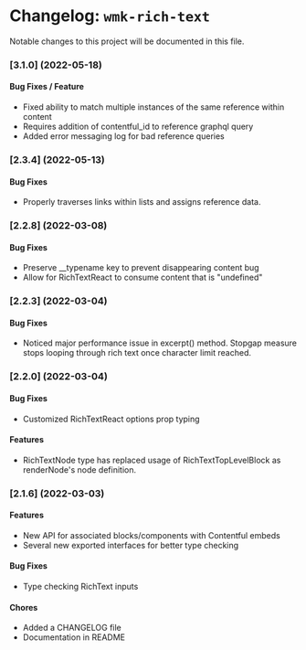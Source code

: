 # Changelog: `wmk-rich-text`

Notable changes to this project will be documented in this file.

### [3.1.0] (2022-05-18)

#### Bug Fixes / Feature 

- Fixed ability to match multiple instances of the same reference within content
- Requires addition of contentful_id to reference graphql query
- Added error messaging log for bad reference queries

### [2.3.4] (2022-05-13)

#### Bug Fixes

- Properly traverses links within lists and assigns reference data.

### [2.2.8] (2022-03-08)

#### Bug Fixes

- Preserve \_\_typename key to prevent disappearing content bug
- Allow for RichTextReact to consume content that is "undefined"

### [2.2.3] (2022-03-04)

#### Bug Fixes

- Noticed major performance issue in excerpt() method. Stopgap measure stops looping through rich text once character limit reached.

### [2.2.0] (2022-03-04)

#### Bug Fixes

- Customized RichTextReact options prop typing

#### Features

- RichTextNode type has replaced usage of RichTextTopLevelBlock as renderNode's node definition.

### [2.1.6] (2022-03-03)

#### Features

- New API for associated blocks/components with Contentful embeds
- Several new exported interfaces for better type checking

#### Bug Fixes

- Type checking RichText inputs

#### Chores

- Added a CHANGELOG file
- Documentation in README
